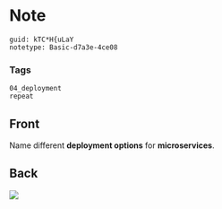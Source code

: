 # Note
```
guid: kTC*H{uLaY
notetype: Basic-d7a3e-4ce08
```

### Tags
```
04_deployment
repeat
```

## Front
Name different <b>deployment options</b> for <b>microservices</b>.

## Back
<img src="paste-cbffafbdf89c6facc858d105c7d2b75d60b72f14.jpg">
